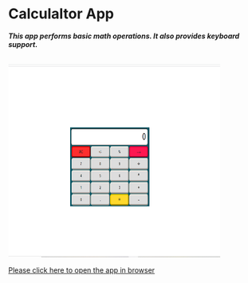 # Calculaltor App

***This app performs basic math operations. It also provides keyboard support.***

<br>
<img src="./images/calculator.png" width="425" height="388">
<br>

[Please click here to open the app in browser](https://xoshbaxt.github.io/main-assignment-4/)

 
